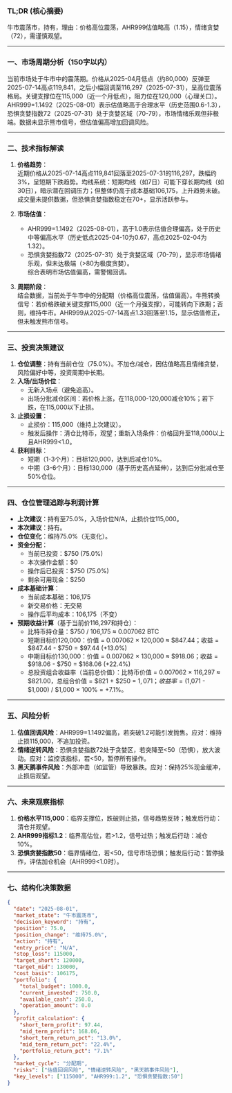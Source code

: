 ### TL;DR (核心摘要)  
牛市震荡市，持有，理由：价格高位震荡，AHR999估值略高（1.15），情绪贪婪（72），需谨慎观望。

---

### 一、市场周期分析（150字以内）  
当前市场处于牛市中的震荡期。价格从2025-04月低点（约80,000）反弹至2025-07-14高点119,841，之后小幅回调至116,297（2025-07-31），呈高位震荡格局。关键支撑位在115,000（近一个月低点），阻力位在120,000（心理关口）。AHR999=1.1492（2025-08-01）表示估值略高于合理水平（历史范围0.6-1.3），恐惧贪婪指数72（2025-07-31）处于贪婪区域（70-79），市场情绪乐观但非极端。数据未显示熊市信号，但估值偏高增加回调风险。

---

### 二、技术指标解读  
1. **价格趋势**：  
   近期价格从2025-07-14高点119,841回落至2025-07-31的116,297，跌幅约3%，呈短期下跌趋势。均线系统：短期均线（如7日）可能下穿长期均线（如30日），暗示潜在回调压力；但整体仍高于成本基础106,175，上升趋势未破。成交量未提供数据，但恐惧贪婪指数稳定在70+，显示活跃参与。

2. **市场估值**：  
   - AHR999=1.1492（2025-08-01），高于1.0表示估值合理偏高，处于历史中等偏高水平（历史低点2025-04-10为0.67，高点2025-02-04为1.32）。  
   - 恐惧贪婪指数72（2025-07-31）处于贪婪区域（70-79），显示市场情绪乐观，但未达极端（>80为极度贪婪）。  
   综合表明市场估值偏高，需警惕回调。

3. **周期阶段**：  
   结合数据，当前处于牛市中的分配期（价格高位震荡，估值偏高）。牛熊转换信号：若价格跌破关键支撑115,000（近一个月强支撑），可能转向下跌期；否则，维持牛市。AHR999从2025-07-14高点1.33回落至1.15，显示估值修正，但未触发熊市信号。

---

### 三、投资决策建议  
1. **仓位调整**：持有当前仓位（75.0%）。不加仓/减仓，因估值略高且情绪贪婪，风险偏好中等，投资周期中长期。  
2. **入场/出场价位**：  
   - 无新入场点（避免追高）。  
   - 出场分批减仓区间：若价格上涨，在118,000-120,000减仓10%；若下跌，在115,000以下止损。  
3. **止损设置**：  
   - 止损价：115,000（维持上次建议）。  
   - 触发后操作：清仓比特币，观望；重新入场条件：价格回升至118,000以上且AHR999<1.0。  
4. **获利目标**：  
   - 短期（1-3个月）：目标120,000，达到后减仓10%。  
   - 中期（3-6个月）：目标130,000（基于历史高点延伸），达到后分批减仓至50%仓位。

---

### 四、仓位管理追踪与利润计算  
- **上次建议**：持有至75.0%，入场价位N/A，止损价位115,000。  
- **本次建议**：持有。  
- **仓位变化**：维持75.0%（无变化）。  
- **资金分配**：  
  - 当前已投资：$750 (75.0%)  
  - 本次操作金额：$0  
  - 操作后已投资：$750 (75.0%)  
  - 剩余可用现金：$250  
- **成本基础计算**：  
  - 当前成本基础：106,175  
  - 新交易价格：无交易  
  - 操作后平均成本：106,175（不变）  
- **预期收益计算**（基于当前价116,297和持仓）：  
  - 比特币持仓量：$750 / 106,175 ≈ 0.007062 BTC  
  - 短期目标价120,000：价值 = 0.007062 × 120,000 ≈ $847.44；收益 = $847.44 - $750 = $97.44 (+13.0%)  
  - 中期目标价130,000：价值 = 0.007062 × 130,000 ≈ $918.06；收益 = $918.06 - $750 = $168.06 (+22.4%)  
  - 总投资组合收益率（当前总价值）：比特币价值 = 0.007062 × 116,297 ≈ $821.00，总组合价值 = $821 + $250 = $1,071；收益率 = ($1,071 - $1,000) / $1,000 × 100% = +7.1%。

---

### 五、风险分析  
1. **估值回调风险**：AHR999=1.1492偏高，若突破1.2可能引发抛售。应对：维持止损115,000，不追加投资。  
2. **情绪逆转风险**：恐惧贪婪指数72处于贪婪区，若突降至<50（恐惧），放大波动。应对：监控该指标，若<50，暂停所有操作。  
3. **黑天鹅事件风险**：外部冲击（如监管）导致暴跌。应对：保持25%现金缓冲，止损后观望。

---

### 六、未来观察指标  
1. **价格水平115,000**：临界支撑位，跌破则止损，信号趋势反转；触发后行动：清仓并观望。  
2. **AHR999指标1.2**：临界高估位，若>1.2，信号过热；触发后行动：减仓10%。  
3. **恐惧贪婪指数50**：临界情绪位，若<50，信号市场恐惧；触发后行动：暂停操作，评估加仓机会（AHR999<1.0时）。

---

### 七、结构化决策数据  
```json
{
  "date": "2025-08-01",
  "market_state": "牛市震荡市",
  "decision_keyword": "持有",
  "position": 75.0,
  "position_change": "维持75.0%",
  "action": "持有",
  "entry_price": "N/A",
  "stop_loss": 115000,
  "target_short": 120000,
  "target_mid": 130000,
  "cost_basis": 106175,
  "portfolio": {
    "total_budget": 1000.0,
    "current_invested": 750.0,
    "available_cash": 250.0,
    "operation_amount": 0.0
  },
  "profit_calculation": {
    "short_term_profit": 97.44,
    "mid_term_profit": 168.06,
    "short_term_return_pct": "13.0%",
    "mid_term_return_pct": "22.4%",
    "portfolio_return_pct": "7.1%"
  },
  "market_cycle": "分配期",
  "risks": ["估值回调风险", "情绪逆转风险", "黑天鹅事件风险"],
  "key_levels": ["115000", "AHR999:1.2", "恐惧贪婪指数:50"]
}
```